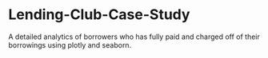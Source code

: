 # Lending-Club-Case-Study
A detailed analytics of borrowers who has fully paid and charged off of their borrowings using plotly and seaborn.
